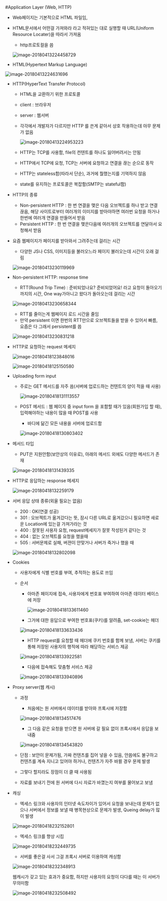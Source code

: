 #Application Layer (Web, HTTP)

* Web페이지는 기본적으로 HTML 파일임,

* HTML문서에서 어떤걸 가져와라 라고 적혀있는 대로 실행할 때 URL(Uniform Resource Locater)을 따라서 가져옴

  * http프로토컬을 씀

  ![image-20180413224458729](/Users/soonhojang/Documents/마크다운/네트워크/assets/image-20180413224458729.png)

* HTML(Hypertext Markup Language)

![image-20180413224631696](/Users/soonhojang/Documents/마크다운/네트워크/assets/image-20180413224631696.png)



* HTTP(HyperText Transfer Protocol)

  * HTML을 교환하기 위한 프로토콜

  * client : 브라우저

  * server : 웹서버

  * 각각에서 개발자가 다르지만 HTTP 를 쓴게 같아서 상호 작용하는데 아무 문제가 없음

    ![image-20180413224953223](/Users/soonhojang/Documents/마크다운/네트워크/assets/image-20180413224953223.png)

  * HTTP는 TCP를 사용함, file의 컨텐트를 하나도 잃어버려서는 안됨

  * HTTP에서 TCP에 요청, TCP는 서버에 요청하고 연결을 끊는 순으로 동작

  * HTTP는 stateless함(따라서 단순), 과거에 뭘했는지를 기억하지 않음

  * state를 유지하는 프로토콜은 복잡함(SMTP는 stateful함)

* HTTP의 종류

  * Non-persistent HTTP : 한 번 연결을 맺은 다음 오브젝트를 하나 받고 연결 끊음, 해당 사이트로부터 여러개의 이미지를 받아야하면 여러번 요청을 하거나 한번에 여러개 연결을 만들어서 받음
  * Persistent HTTP : 한 번 연결을 맺은다음에 여러개의 오브젝트를 연달아서 요청해서 받음


* 요즘 웹페이지가 페이지를 받아와서 그려주는데 걸리는 시간

  * 다양한 JS나 CSS, 이미지등을 불러오느라 페이지 불러오는데 시간이 오래 걸림

  ![image-20180413230119969](/Users/soonhojang/Documents/마크다운/네트워크/assets/image-20180413230119969.png)

* Non-persistent HTTP: response time

  * RTT(Round Trip Time) : 준비되었나요? 준비되었어요! 라고 요청이 돌아오기 까지의 시간, One way가아니고 왔다가 돌아오는데 걸리는 시간

  ![image-20180413230658344](/Users/soonhojang/Documents/마크다운/네트워크/assets/image-20180413230658344.png)

  * RTT를 줄이는게 웹페이지 로드 시간을 줄임
  * 만약 persistent 이면 한번의 RTT만으로 오브젝트들을 받을 수 있어서 빠름, 요즘은 다 그래서 persistent를 씀

  ![image-20180413230831218](/Users/soonhojang/Documents/마크다운/네트워크/assets/image-20180413230831218.png)

* HTTP로 요청하는 request 메세지

  ![image-20180418123848016](/Users/soonhojang/Documents/마크다운/네트워크/assets/image-20180418123848016.png)

  ![image-20180418125150580](/Users/soonhojang/Documents/마크다운/네트워크/assets/image-20180418125150580.png)

* Uploading form input

  * 주로는 GET 메서드를 자주 씀(서버에 업로드하는 컨텐트의 양이 적을 때 사용)

    ![image-20180418131113557](/Users/soonhojang/Documents/마크다운/네트워크/assets/image-20180418131113557.png)

  * POST 메서드 : 웹 페이지 중 input form 을 포함할 때가 있음(회원가입 할 때), 입력해야하는 내용이 많을 때 POST를 사용

    * 바디에 닮긴 모든 내용을 서버에 업로드함

    ![image-20180418130803402](/Users/soonhojang/Documents/마크다운/네트워크/assets/image-20180418130803402.png)


* 메서드 타입

  * PUT은 지원안함(보안상의 이유로), 아래의 메서드 외에도 다양한 메서드가 존재

  ![image-20180418131439335](/Users/soonhojang/Documents/마크다운/네트워크/assets/image-20180418131439335.png)

* HTTP로 응답하는 response 메세지

  ![image-20180418132259179](/Users/soonhojang/Documents/마크다운/네트워크/assets/image-20180418132259179.png)

* 서버 응답 상태 종류(외울 필요는 없음)

  * 200 : OK(연결 성공)
  * 301 : 오브젝트가 옮겨갔다는 뜻, 잠시 다른 URL로 옮겨갔으니 필요하면 새로운 Location에 있는걸 가져가라는 것
  * 400 : 잘못된 사용자 요청, request메세지가 잘못 작성된거 같다는 것
  * 404 : 없는 오브젝트를 요청을 했을때 
  * 505 : 서버문제로 실패, 버젼이 안맞거나 서버가 죽거나 했을 때

  ![image-20180418132802098](/Users/soonhojang/Documents/마크다운/네트워크/assets/image-20180418132802098.png)

* Cookies

  * 사용자에게 식별 번호를 부여, 추적하는 용도로 쓰임

  * 순서

    * 아마존 페이지에 접속, 사용자에게 번호표 부여하여 아마존 데이터 베이스에 저장

      ![image-20180418133611460](/Users/soonhojang/Documents/마크다운/네트워크/assets/image-20180418133611460.png)

    * 그거에 대한 응답으로 부여한 번호표(쿠키)를 알려줌, set-cookie는 헤더

    ![image-20180418133633436](/Users/soonhojang/Documents/마크다운/네트워크/assets/image-20180418133633436.png)

    * HTTP request를 요청할 때 헤더에 쿠키 번호를 함께 보냄, 서버는 쿠키를 통해 저장된 사용자의 행적에 따라 해당하는 서비스 제공

    ![image-20180418133922581](/Users/soonhojang/Documents/마크다운/네트워크/assets/image-20180418133922581.png)

    * 다음에 접속해도 맞춤형 서비스 제공

    ![image-20180418133940896](/Users/soonhojang/Documents/마크다운/네트워크/assets/image-20180418133940896.png)

* Proxy server(웹 캐시)

  * 과정

    * 처음에는 원 서버에서 데이터를 받아와 프록시에 저장함

    ![image-20180418134517476](/Users/soonhojang/Documents/마크다운/네트워크/assets/image-20180418134517476.png)

    * 그 다음 같은 요청을 받으면 원 서버에 갈 필요 없이 프록시에서 응답을 보내줌

    ![image-20180418134543820](/Users/soonhojang/Documents/마크다운/네트워크/assets/image-20180418134543820.png)

  * 단점 : 보안이 문제가됨, 가짜 컨텐츠를 집어 넣을 수 있음, 안씀에도 불구하고 컨텐츠를 계속 지니고 있어야 하거나, 컨텐츠가 자주 바뀔 경우 문제 발생

  * 그렇다 할지라도 장점이 더 클 때 사용됨

  * 자료를 보내기 전에 원 서버에 다시 자료가 바꼈는지 여부를 물어보고 보냄

* 캐싱

  * 엑세스 링크와 사용자의 인터넷 속도차이가 있어서 요청을 보내는데 문제가 없으나 서버에서 정보를 보낼 때 병목현상으로 문제가 발생, Queing delay가 많이 발생

  ![image-20180418232152801](/Users/soonhojang/Documents/마크다운/네트워크/assets/image-20180418232152801.png)

  * 엑세스 링크를 향상 시킴

  ![image-20180418232449735](/Users/soonhojang/Documents/마크다운/네트워크/assets/image-20180418232449735.png)

  * 서버를 좋은걸 사서 그걸 프록시 서버로 이용하여 캐싱함

  ![image-20180418232348913](/Users/soonhojang/Documents/마크다운/네트워크/assets/image-20180418232348913.png)

  웹캐시가 갖고 있는 효과가 중요함, 하지만 사용자의 요청이 다다를 때는 이 서버가 무의미함

  ![image-20180418232508492](/Users/soonhojang/Documents/마크다운/네트워크/assets/image-20180418232508492.png)

  ​
